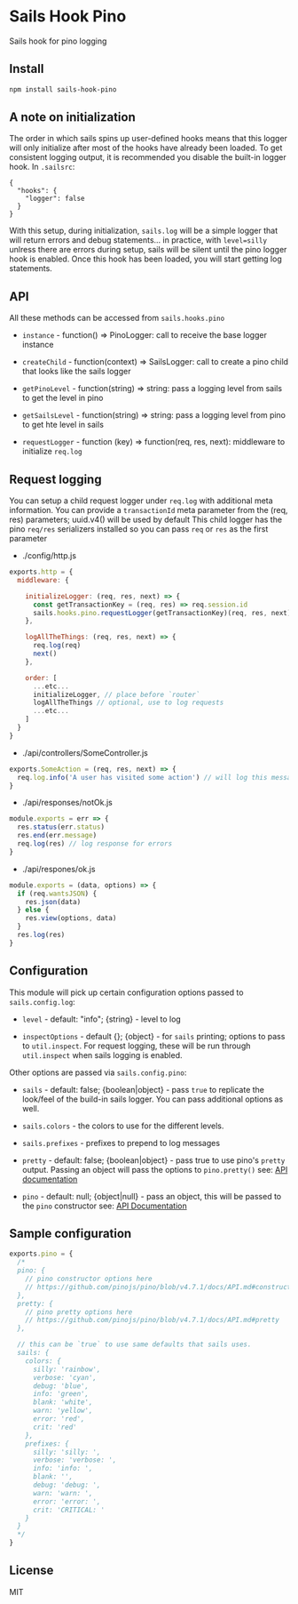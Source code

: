 # Sails Hook Pino

Sails hook for pino logging

## Install

```sh
npm install sails-hook-pino
```

## A note on initialization

The order in which sails spins up user-defined hooks means that this logger will only initialize after most of the hooks have already been loaded. To get consistent logging output, it is recommended you disable the built-in logger hook. In `.sailsrc`:

```
{
  "hooks": {
    "logger": false
  }
}
```

With this setup, during initialization, `sails.log` will be a simple logger that will return errors and debug statements... in practice, with `level=silly` unlress there are errors during setup, sails will be silent until the pino logger hook is enabled.  Once this hook has been loaded, you will start getting log statements.

## API

All these methods can be accessed from `sails.hooks.pino`

* `instance` - function() => PinoLogger: call to receive the base logger instance

* `createChild` - function(context) => SailsLogger: call to create a pino child that looks like the sails logger

* `getPinoLevel` - function(string) => string: pass a logging level from sails to get the level in pino

* `getSailsLevel` - function(string) => string: pass a logging level from pino to get hte level in sails

* `requestLogger` - function (key) => function(req, res, next): middleware to initialize `req.log`

## Request logging

You can setup a child request logger under `req.log` with additional meta information.
You can provide a `transactionId` meta parameter from the (req, res) parameters; uuid.v4() will be used by default
This child logger has the pino `req/res` serializers installed so you can pass `req` or `res` as the first parameter

* ./config/http.js

```js
exports.http = {
  middleware: {

    initializeLogger: (req, res, next) => {
      const getTransactionKey = (req, res) => req.session.id
      sails.hooks.pino.requestLogger(getTransactionKey)(req, res, next)
    },

    logAllTheThings: (req, res, next) => {
      req.log(req)
      next()
    },

    order: [
      ...etc...
      initializeLogger, // place before `router`
      logAllTheThings // optional, use to log requests
      ...etc...
    ]
  }
}
```

* ./api/controllers/SomeController.js
```js
exports.SomeAction = (req, res, next) => {
  req.log.info('A user has visited some action') // will log this message with `transactionId` requal to user's session id.
}
```

* ./api/responses/notOk.js

```js
module.exports = err => {
  res.status(err.status)
  res.end(err.message)
  req.log(res) // log response for errors
}
```

* ./api/respones/ok.js

```js
module.exports = (data, options) => {
  if (req.wantsJSON) {
    res.json(data)
  } else {
    res.view(options, data)
  }
  res.log(res)
}

```

## Configuration

This module will pick up certain configuration options passed to `sails.config.log`:

* `level` - default: "info"; {string} - level to log

* `inspectOptions` - default {}; {object} - for `sails` printing; options to pass to `util.inspect`. For request logging, these will be run through `util.inspect` when sails logging is enabled.

Other options are passed via `sails.config.pino`:

* `sails` - default: false; {boolean|object} - pass `true` to replicate the look/feel of the build-in sails logger. You can pass additional options as well.

* `sails.colors` - the colors to use for the different levels.

* `sails.prefixes` - prefixes to prepend to log messages

* `pretty` - default: false; {boolean|object} - pass true to use pino's `pretty` output. Passing an object will pass the options to `pino.pretty()` see: [API documentation](https://github.com/pinojs/pino/blob/v4.7.1/docs/API.md#pretty)

* `pino` - default: null; {object|null} - pass an object, this will be passed to the `pino` constructor see: [API Documentation](https://github.com/pinojs/pino/blob/v4.7.1/docs/API.md#constructor)


## Sample configuration

```js
exports.pino = {
  /*
  pino: {
    // pino constructor options here
    // https://github.com/pinojs/pino/blob/v4.7.1/docs/API.md#constructor
  },
  pretty: {
    // pino pretty options here
    // https://github.com/pinojs/pino/blob/v4.7.1/docs/API.md#pretty
  },

  // this can be `true` to use same defaults that sails uses.
  sails: {
    colors: {
      silly: 'rainbow',
      verbose: 'cyan',
      debug: 'blue',
      info: 'green',
      blank: 'white',
      warn: 'yellow',
      error: 'red',
      crit: 'red'
    },
    prefixes: {
      silly: 'silly: ',
      verbose: 'verbose: ',
      info: 'info: ',
      blank: '',
      debug: 'debug: ',
      warn: 'warn: ',
      error: 'error: ',
      crit: 'CRITICAL: '
    }
  }
  */
}
```
## License

MIT
